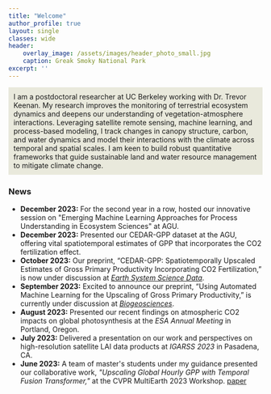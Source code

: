 ```yaml
---
title: "Welcome"
author_profile: true
layout: single
classes: wide
header:
    overlay_image: /assets/images/header_photo_small.jpg
    caption: Greak Smoky National Park
excerpt: ''
---
```


<div style="background-color: #e9e9dc; padding: 10px;"> I am a postdoctoral researcher at UC Berkeley working with Dr. Trevor Keenan. My research improves the monitoring of terrestrial ecosystem dynamics and deepens our understanding of vegetation-atmosphere interactions. Leveraging satellite remote sensing, machine learning, and process-based modeling, I track changes in canopy structure, carbon, and water dynamics and model their interactions with the climate across temporal and spatial scales. I am keen to build robust quantitative frameworks that guide sustainable land and water resource management to mitigate climate change.  </div> 

### News
* **December 2023:** For the second year in a row, hosted our innovative session on "Emerging Machine Learning Approaches for Process Understanding in Ecosystem Sciences" at AGU.
* **December 2023:** Presented our CEDAR-GPP dataset at the AGU, offering vital spatiotemporal estimates of GPP that incorporates the CO2 fertilization effect.
* **October 2023:** Our preprint, “CEDAR-GPP: Spatiotemporally Upscaled Estimates of Gross Primary Productivity Incorporating CO2 Fertilization,” is now under discussion at _[Earth System Science Data](https://essd.copernicus.org/preprints/essd-2023-337/)_.
* **September 2023:** Excited to announce our preprint, “Using Automated Machine Learning for the Upscaling of Gross Primary Productivity,” is currently under discussion at _[Biogeosciences](https://bg.copernicus.org/preprints/bg-2023-141/)_.
* **August 2023:** Presented our recent findings on atmospheric CO2 impacts on global photosynthesis at the _ESA Annual Meeting_ in Portland, Oregon.
* **July 2023:** Delivered a presentation on our work and perspectives on high-resolution satellite LAI data products at _IGARSS 2023_ in Pasadena, CA.
* **June 2023:** A team of master's students under my guidance presented our collaborative work, _"Upscaling Global Hourly GPP with Temporal Fusion Transformer,"_ at the CVPR MultiEarth 2023 Workshop. [paper](link)

